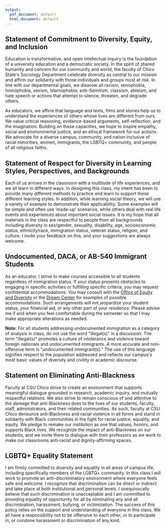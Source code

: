 ```yaml
---
output:
  pdf_document: default
  html_document: default
---
```


## Statement of Commitment to Diversity, Equity, and Inclusion
Education is transformative, and open intellectual inquiry is the foundation of a university education and a democratic society. In the spirit of shared humanity and concern for our community and world, the faculty of Chico State's Sociology Department celebrate diversity as central to our mission and affirm our solidarity with those individuals and groups most at risk. In line with our departmental goals, we disavow all racism, xenophobia, homophobia, sexism, Islamophobia, anti-Semitism, classism, ableism, and hate speech or actions that attempt to silence, threaten, and degrade others.

As educators, we affirm that language and texts, films and stories help us to understand the experiences of others whose lives are different from ours. We value critical reasoning, evidence-based arguments, self-reflection, and the imagination. Building on these capacities, we hope to inspire empathy, social and environmental justice, and an ethical framework for our actions. We advocate for a diverse campus, community, and nation inclusive of racial minorities, women, immigrants, the LGBTQ+ community, and people of all religious faiths.

## Statement of Respect for Diversity in Learning Styles, Perspectives, and Backgrounds
Each of us arrives in the classroom with a multitude of life experiences, and we all learn in different ways. In designing this class, my intent has been to provide many different methods to practice and learn to support these different learning styles. In addition, while learning social theory, we will use a variety of example to demonstrate their applicability. Some examples will be simple and often use ‘made-up’ scenarios, while others deal with real life events and experiences about important social issues. It is my hope that all materials in the class are respectful to people from all backgrounds including diversity in sex/gender, sexuality, disability, age, socioeconomic status, ethnicity/race, immigration status, veteran status, religion, and culture. I invite your feedback on this, and your suggestions are always welcome.

## Undocumented, DACA, or AB-540 Immigrant Students
As an educator, I strive to make courses accessible to all students regardless of immigration status. If your status presents obstacles to engaging in specific activities or fulfilling specific criteria, you may request confidential accommodations. You may consult with the [Office of Equity and Diversity](https://www.csuchico.edu/diversity/) or the [Dream Center](https://www.csuchico.edu/dreamcenter/) for examples of possible accommodations. Such arrangements will not jeopardize your student status, your financial aid, or any other part of your residence. Please advise me if and when you feel comfortable during the semester so that I may make appropriate alterations as needed.

**Note:** For all students addressing undocumented immigration as a category of analysis in class, do not use the word "illegal(s)" in a discussion. The term "illegal(s)" promotes a culture of intolerance and violence toward foreign nationals and undocumented immigrants. A more accurate and non-offensive term is "undocumented immigrant(s)." The use of this language signifies respect to the population addressed and reflects our campus's most basic values of diversity and civility in academic discourse.

## Statement on Eliminating Anti-Blackness
Faculty at CSU Chico strive to create an environment that supports meaningful dialogue grounded in research, academic inquiry, and mutually respectful relations.  We also strive to remain conscious of and attentive to the damage that anti-Blackness does to the lives of our students, faculty, staff, administrators, and their related communities. As such, faculty at CSU Chico denounce anti-Blackness and racial violence in all forms and stand in solidarity with Black communities in the fight for racial justice, equality, and equity. We pledge to remake our institution as one that values, honors, and supports Black lives. We recognize the impact of anti-Blackness on our students, and we invite them to dialogue with their professors as we work to make our classrooms anti-racist and dignity-affirming spaces. 

## LGBTQ+ Equality Statement
I am firmly committed to diversity and equality in all areas of campus life, including specifically members of the LGBTQ+ community. In this class I will work to promote an anti-discriminatory environment where everyone feels safe and welcome. I recognize that discrimination can be direct or indirect and take place at both institutional and personal levels. I unequivocally believe that such discrimination is unacceptable and I am committed to providing equality of opportunity for all by eliminating any and all discrimination, harassment, bullying, or victimization. The success of this policy relies on the support and understanding of everyone in this class. We all have a responsibility not to be offensive to each other, or to participate in, or condone harassment or discrimination of any kind.
